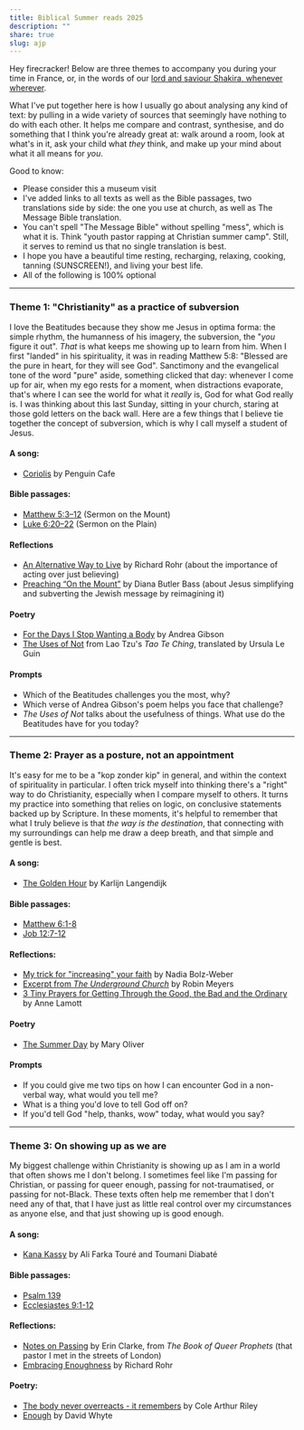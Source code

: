 ```yaml
---
title: Biblical Summer reads 2025
description: ""
share: true
slug: ajp
---
```


Hey firecracker! Below are three themes to accompany you during your time in France, or, in the words of our [lord and saviour Shakira, whenever wherever](https://www.youtube.com/watch?v=weRHyjj34ZE).

What I've put together here is how I usually go about analysing any kind of text: by pulling in a wide variety of sources that seemingly have nothing to do with each other. It helps me compare and contrast, synthesise, and do something that I think you're already great at: walk around a room, look at what's in it, ask your child what _they_ think, and make up your mind about what it all means for _you_.

Good to know:

- Please consider this a museum visit
- I've added links to all texts as well as the Bible passages, two translations side by side: the one you use at church, as well as The Message Bible translation.
- You can't spell "The Message Bible" without spelling "mess", which is what it is. Think "youth pastor rapping at Christian summer camp". Still, it serves to remind us that no single translation is best.
- I hope you have a beautiful time resting, recharging, relaxing, cooking, tanning (SUNSCREEN!), and living your best life.
- All of the following is 100% optional

---

### Theme 1: "Christianity" as a practice of subversion

I love the Beatitudes because they show me Jesus in optima forma: the simple rhythm, the humanness of his imagery, the subversion, the "_you_ figure it out". _That_ is what keeps me showing up to learn from him. When I first "landed" in his spirituality, it was in reading Matthew 5:8: "Blessed are the pure in heart, for they will see God". Sanctimony and the evangelical tone of the word "pure" aside, something clicked that day: whenever I come up for air, when my ego rests for a moment, when distractions evaporate, that's where I can see the world for what it _really_ is, God for what God really is. I was thinking about this last Sunday, sitting in your church, staring at those gold letters on the back wall. Here are a few things that I believe tie together the concept of subversion, which is why I call myself a student of Jesus.

#### A song:

- [Coriolis](https://open.spotify.com/track/7EC2wOvzvdohIXD6c02NUd?si=1e180b87c2b6429e) by Penguin Cafe

#### Bible passages:

- [Matthew 5:3–12](https://www.biblegateway.com/passage/?search=Matthew%205%3A3%E2%80%9312&version=NRSVUE,MSG) (Sermon on the Mount)
- [Luke 6:20–22](https://www.biblegateway.com/passage/?search=Luke%206%3A20%E2%80%9322&version=NRSVUE;MSG) (Sermon on the Plain)

#### Reflections

- [An Alternative Way to Live](https://cac.org/daily-meditations/an-alternative-way-to-live-2021-07-18/) by Richard Rohr (about the importance of acting over just believing)
- [Preaching “On the Mount”](https://cac.org/daily-meditations/preaching-on-the-mount-2021-07-20/) by Diana Butler Bass (about Jesus simplifying and subverting the Jewish message by reimagining it)

#### Poetry

- [For the Days I Stop Wanting a Body](https://www.saltproject.org/progressive-christian-blog/2023/6/13/for-the-days-i-stop-wanting-a-body-by-andrea-gibson) by Andrea Gibson
- [The Uses of Not](https://www.thetedkarchive.com/library/lao-tzu-ursula-k-le-guin-tao-te-ching#toc13) from Lao Tzu's _Tao Te Ching_, translated by Ursula Le Guin

#### Prompts

- Which of the Beatitudes challenges you the most, why?
- Which verse of Andrea Gibson's poem helps you face that challenge?
- _The Uses of Not_ talks about the usefulness of things. What use do the Beatitudes have for you today?

---

### Theme 2: Prayer as a posture, not an appointment

It's easy for me to be a "kop zonder kip" in general, and within the context of spirituality in particular. I often trick myself into thinking there's a "right" way to do Christianity, especially when I compare myself to others. It turns my practice into something that relies on logic, on conclusive statements backed up by Scripture. In these moments, it's helpful to remember that what I truly believe is that _the way is the destination_, that connecting with my surroundings can help me draw a deep breath, and that simple and gentle is best.

#### A song:

- [The Golden Hour](https://open.spotify.com/track/4HCZBEh0sEGda2FrMukK6g?si=743fe1873cee4192) by Karlijn Langendijk

#### Bible passages:

- [Matthew 6:1-8](https://www.biblegateway.com/passage/?search=Matthew%206%3A1-8&version=NRSVUE,MSG)
- [Job 12:7-12](https://www.biblegateway.com/passage/?search=Job%2012%3A7-12&version=NRSVUE;NLT)

#### Reflections:

- [My trick for "increasing" your faith](https://thecorners.substack.com/p/my-trick-for-increasing-your-faith) by Nadia Bolz-Weber
- [Excerpt from _The Underground Church_](https://www.spiritualityandpractice.com/book-reviews/excerpts/view/22887) by Robin Meyers
- [3 Tiny Prayers for Getting Through the Good, the Bad and the Ordinary](https://www.oprah.com/inspiration/read-an-excerpt-of-anne-lamotts-help-thanks-wow) by Anne Lamott

#### Poetry

- [The Summer Day](https://www.saltproject.org/progressive-christian-blog/2015/6/29/the-summer-day) by Mary Oliver

#### Prompts

- If you could give me two tips on how I can encounter God in a non-verbal way, what would you tell me?
- What is a thing you'd love to tell God off on?
- If you'd tell God "help, thanks, wow" today, what would you say?

---

### Theme 3: On showing up as we are

My biggest challenge within Christianity is showing up as I am in a world that often shows me I don't belong. I sometimes feel like I'm passing for Christian, or passing for queer enough, passing for not-traumatised, or passing for not-Black. These texts often help me remember that I don't need any of that, that I have just as little real control over my circumstances as anyone else, and that just showing up is good enough.

#### A song:

- [Kana Kassy](https://open.spotify.com/track/0s3hLSHmF9JBS7bNrx1jRd?si=69a2936849964f48) by Ali Farka Touré and Toumani Diabaté

#### Bible passages:

- [Psalm 139](https://www.biblegateway.com/passage/?search=Psalm%20139&version=NIV,MSG)
- [Ecclesiastes 9:1-12](https://www.biblegateway.com/passage/?search=Ecclesiastes%209%3A1-12&version=NRSVUE,MSG)

#### Reflections:

- [Notes on Passing](https://www.dropbox.com/scl/fi/ngc4uxh8puxo5ifwrwoiy/erin-clarke-passing.pdf?rlkey=c746i6o3kcbdpdzgyy9o953hb&st=wmn87wbs&dl=0) by Erin Clarke, from _The Book of Queer Prophets_ (that pastor I met in the streets of London)
- [Embracing Enoughness](https://cac.org/daily-meditations/embracing-enoughness-2020-06-30/) by Richard Rohr

#### Poetry:

- [The body never overreacts - it remembers](https://www.instagram.com/blackliturgies/p/DFGCFpUuCN1/?img_index=1) by Cole Arthur Riley
- [Enough](https://wordsfortheyear.com/2015/09/26/enough-by-david-whyte/) by David Whyte
